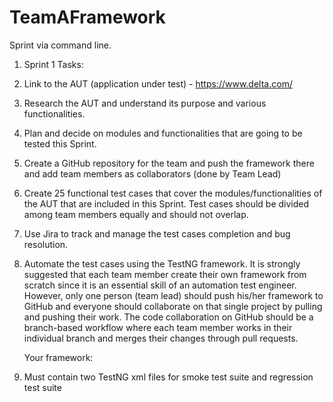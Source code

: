 # TeamAFramework

Sprint via command line.
1. Sprint 1 Tasks:

2. Link to the AUT (application under test) - https://www.delta.com/

3. Research the AUT and understand its purpose and various functionalities.

4. Plan and decide on modules and functionalities that are going to be tested this Sprint.

5. Create a GitHub repository for the team and push the framework there and add team members as collaborators (done by Team Lead)

6. Create 25 functional test cases that cover the modules/functionalities of the AUT that are included in this Sprint. Test cases should be divided among team members equally and should not overlap.

7. Use Jira to track and manage the test cases completion and bug resolution.

8. Automate the test cases using the TestNG framework. It is strongly suggested that each team member create their own framework from scratch since it is an essential skill of an automation test engineer. However, only one person (team lead) should push his/her framework to GitHub and everyone should collaborate on that single project by pulling and pushing their work. The code collaboration on GitHub should be a branch-based workflow where each team member works in their individual branch and merges their changes through pull requests.

   Your framework:



9. Must contain two TestNG xml files for smoke test suite and regression test suite
